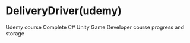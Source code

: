 # DeliveryDriver(udemy)
 Udemy course Complete C# Unity Game Developer course progress and storage 
